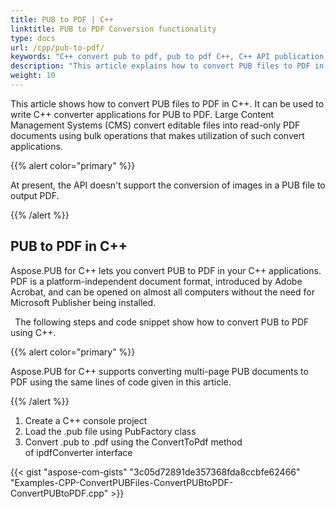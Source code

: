 ```yaml
---
title: PUB to PDF | C++
linktitle: PUB to PDF Conversion functionality
type: docs
url: /cpp/pub-to-pdf/
keywords: "C++ convert pub to pdf, pub to pdf C++, C++ API publication files to pdf"
description: "This article explains how to convert PUB files to PDF in C++."
weight: 10
---
```


This article shows how to convert PUB files to PDF in C++. It can be used to write C++ converter applications for PUB to PDF. Large Content Management Systems (CMS) convert editable files into read-only PDF documents using bulk operations that makes utilization of such convert applications.

{{% alert color="primary" %}}

At present, the API doesn't support the conversion of images in a PUB file to output PDF.

{{% /alert %}}
## PUB to PDF in C++
Aspose.PUB for C++ lets you convert PUB to PDF in your C++ applications. PDF is a platform-independent document format, introduced by Adobe Acrobat, and can be opened on almost all computers without the need for Microsoft Publisher being installed. 

` `The following steps and code snippet show how to convert PUB to PDF using C++.

{{% alert color="primary" %}}

Aspose.PUB for C++ supports converting multi-page PUB documents to PDF using the same lines of code given in this article.

{{% /alert %}}

1. Create a C++ console project
1. Load the .pub file using PubFactory class
1. Convert .pub to .pdf using the ConvertToPdf method of ipdfConverter interface

{{< gist "aspose-com-gists" "3c05d72891de357368fda8ccbfe62466" "Examples-CPP-ConvertPUBFiles-ConvertPUBtoPDF-ConvertPUBtoPDF.cpp" >}}
